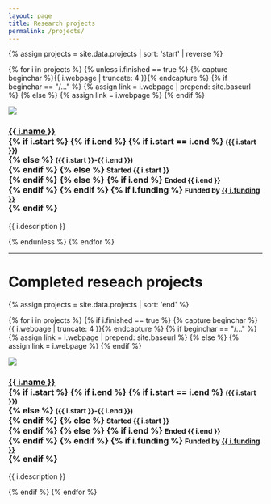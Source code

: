 ```yaml
---
layout: page
title: Research projects
permalink: /projects/
---
```


<div class="row">
{% assign projects = site.data.projects | sort: 'start' | reverse %}

{% for i in projects %}
{% unless i.finished == true %}
{% capture beginchar %}{{ i.webpage | truncate: 4 }}{% endcapture %}
  {% if beginchar == "/..." %}
    {% assign link = i.webpage | prepend: site.baseurl %}
  {% else %}
    {% assign link = i.webpage %}
  {% endif %}
  <div class="col-md-3 col-sm-4 col-xs-6">
    <div class="thumbnail">
      <a href="{{ link }}"><img src="{{ "/img/projects/" | append: i.image | prepend: site.baseurl }}"/></a>
      <div class="caption">
        <h3><a href="{{ link }}">{{ i.name }}</a>
        <br />
        {% if i.start %}
          {% if i.end %}
            {% if i.start == i.end %}
              <small>({{ i.start }})</small><br />
            {% else %}
              <small>({{ i.start }}-{{ i.end }})</small><br />
            {% endif %}
          {% else %}
            <small>Started {{ i.start }}</small><br />
          {% endif %}
        {% else %}
          {% if i.end %}
            <small>Ended {{ i.end }}</small><br />
          {% endif %}
        {% endif %}
        {% if i.funding %}
          <small>Funded by <a href="{{ i.fundingurl }}">{{ i.funding }}</a></small><br />
        {% endif %}
        </h3>
        <p>{{ i.description }}</p>
      </div>
    </div>
  </div>
{% endunless %}
{% endfor %}
</div>

- - - 

# Completed reseach projects

<div class="row">
{% assign projects = site.data.projects | sort: 'end' %}

{% for i in projects %}
{% if i.finished == true %}
{% capture beginchar %}{{ i.webpage | truncate: 4 }}{% endcapture %}
  {% if beginchar == "/..." %}
    {% assign link = i.webpage | prepend: site.baseurl %}
  {% else %}
    {% assign link = i.webpage %}
  {% endif %}
  <div class="col-md-3 col-sm-4 col-xs-6">
    <div class="thumbnail">
      <a href="{{ link }}"><img src="{{ "/img/projects/" | append: i.image | prepend: site.baseurl }}"/></a>
      <div class="caption">
        <h3><a href="{{ link }}">{{ i.name }}</a>
        <br />
        {% if i.start %}
          {% if i.end %}
            {% if i.start == i.end %}
              <small>({{ i.start }})</small><br />
            {% else %}
              <small>({{ i.start }}-{{ i.end }})</small><br />
            {% endif %}
          {% else %}
            <small>Started {{ i.start }}</small><br />
          {% endif %}
        {% else %}
          {% if i.end %}
            <small>Ended {{ i.end }}</small><br />
          {% endif %}
        {% endif %}
        {% if i.funding %}
          <small>Funded by <a href="{{ i.fundingurl }}">{{ i.funding }}</a></small><br />
        {% endif %}
        </h3>
        <p>{{ i.description }}</p>
      </div>
    </div>
  </div>
{% endif %}
{% endfor %}
</div>